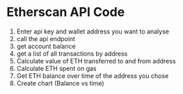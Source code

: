 # Etherscan API Code

1. Enter api key and wallet address you want to analyse
2. call the api endpoint
3. get account balance
4. get a list of all transactions by address
5. Calculate value of ETH transferred to and from address
6. Calculate ETH spent on gas
7. Get ETH balance over time of the address you chose
8. Create chart (Balance vs time)
